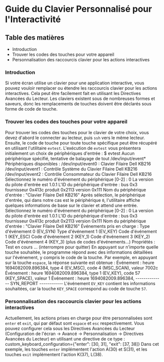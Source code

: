 # Guide du Clavier Personnalisé pour l'Interactivité

## Table des matières
- Introduction
- Trouver les codes des touches pour votre appareil
- Personnalisation des raccourcis clavier pour les actions interactives

### Introduction
Si votre écran utilise un clavier pour une application interactive, vous pouvez vouloir remplacer ou étendre les raccourcis clavier pour les actions interactives. Cela peut être facilement fait en utilisant les Directives Avancées du Lecteur. Les claviers existent sous de nombreuses formes et saveurs, donc les remplacements de touches doivent être déclarés sous forme de code de touche.

### Trouver les codes des touches pour votre appareil
Pour trouver les codes des touches pour le clavier de votre choix, vous devez d'abord le connecter au lecteur, puis `ssh` vers le même lecteur. Ensuite, le code de touche pour toute touche spécifique peut être récupéré en utilisant l'utilitaire `evtest`.
L'exécution de `evtest` vous présentera initialement un choix de périphériques d'entrée :
    $ evtest
    Aucun périphérique spécifié, tentative de balayage de tout /dev/input/event*
    Périphériques disponibles :
    /dev/input/event0 : Clavier Filaire Dell KB216
    /dev/input/event1 : Contrôle Système du Clavier Filaire Dell KB216
    /dev/input/event2 : Contrôle Consommateur du Clavier Filaire Dell KB216
    Sélectionnez le numéro d'événement du périphérique [0-2] : 0
    La version du pilote d'entrée est 1.0.1
    L'ID du périphérique d'entrée : bus 0x3 fournisseur 0x413c produit 0x2113 version 0x111
    Nom du périphérique d'entrée : "Clavier Filaire Dell KB216"
Après sélection, le périphérique d'entrée, qui dans notre cas est le périphérique `0`, l'utilitaire affiche quelques informations de base sur le clavier et attend une entrée.
    Sélectionnez le numéro d'événement du périphérique [0-2] : 0
    La version du pilote d'entrée est 1.0.1
    L'ID du périphérique d'entrée : bus 0x3 fournisseur 0x413c produit 0x2113 version 0x111
    Nom du périphérique d'entrée : "Clavier Filaire Dell KB216"
    Événements pris en charge : 
    Type d'événement 0 (EV_SYN) 
    Type d'événement 1 (EV_KEY) 
    Code d'événement 1 (KEY_ESC)
    Code d'événement 2 (KEY_1) 
    Code d'événement 3 (KEY_2) 
    Code d'événement 4 (KEY_3) 
    (plus de codes d'événements...) 
    Propriétés :
    Test en cours ... (interrompre pour quitter)
En appuyant sur n'importe quelle touche souhaitée, le programme répond avec des informations détaillées sur l'événement, y compris le code de la touche. Par exemple, en appuyant sur la touche `espace`, la réponse suivante est obtenue :
    Événement : heure 1694082009.896384, type 4 (EV_MSC), code 4 (MSC_SCAN), valeur 7002c
    Événement : heure 1694082009.896384, type 1 (EV_KEY), code 57 (KEY_SPACE), valeur 1
    Événement : heure 1694082009.896384, -------------- SYN_REPORT ------------
L'événement `EV_KEY` contient les informations souhaitées, car la touche `KEY_SPACE` correspond au code de touche `57`.

### Personnalisation des raccourcis clavier pour les actions interactives
Actuellement, les actions prises en charge pour être personnalisées sont `enter` et `exit`, qui par défaut sont `espace` et `esc` respectivement.
Vous pouvez configurer cela sous les Directives Avancées du Lecteur (Configuration de l'écran → Avancé → Personnalisation → Directives Avancées du Lecteur) en utilisant une directive de ce type :
    custom_keyboard_configuration={"enter": [30, 31], "exit": [37, 38]}
Dans cet exemple, les touches `enter` implémentent l'action A(30) et S(31), et les touches `exit` implémentent l'action K(37), L(38).
